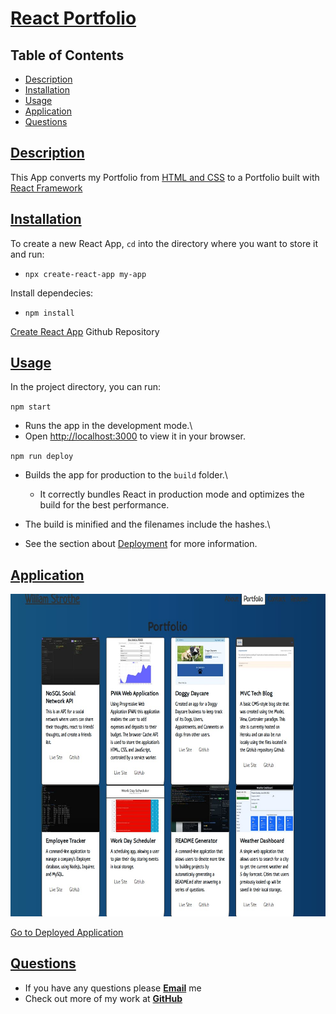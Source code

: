 # [React Portfolio](https://github.com/wwstrothe/react-portfolio)

## Table of Contents

- [Description](#description)
- [Installation](#installation)
- [Usage](#usage)
- [Application](#application)
- [Questions](#questions)

## [Description](#table-of-contents)

This App converts my Portfolio from [HTML and CSS](https://wwstrothe.github.io/portfolio/) to a Portfolio built with [React Framework](https://wwstrothe.github.io/react-portfolio/)

## [Installation](#table-of-contents)

To create a new React App, `cd` into the directory where you want to store it and run:

- `npx create-react-app my-app`

Install dependecies:

- `npm install`

[Create React App](https://github.com/facebook/create-react-app) Github Repository

## [Usage](#table-of-contents)

In the project directory, you can run:

`npm start`

- Runs the app in the development mode.\
- Open [http://localhost:3000](http://localhost:3000) to view it in your browser.

`npm run deploy`

- Builds the app for production to the `build` folder.\

  - It correctly bundles React in production mode and optimizes the build for the best performance.

- The build is minified and the filenames include the hashes.\

- See the section about [Deployment](https://facebook.github.io/create-react-app/docs/deployment) for more information.

## [Application](#table-of-contents)

![application-screenshot](/public/images/react-portfolio.jpg)

[Go to Deployed Application](https://wwstrothe.github.io/react-portfolio/)

## [Questions](#table-of-contents)

- If you have any questions please [**Email**](mailto:williamstrothe@gmail.com) me 
- Check out more of my work at [**GitHub**](https://github.com/wwstrothe) 